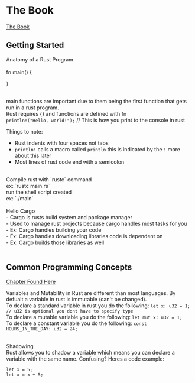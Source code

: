 # The Book

[The Book](https://doc.rust-lang.org/book/)

## Getting Started

Anatomy of a Rust Program <br />
<br />
fn main() {
            
}           
<br />

main functions are important due to them being the first function that gets run in a rust program. <br />
Rust requires {} and functions are defined with fn <br />
`println!("Hello, world!");` // This is how you print to the console in rust <br />

Things to note:
- Rust indents with four spaces not tabs
- `println!` calls a macro called `println` this is indicated by the `!` more about this later
- Most lines of rust code end with a semicolon
<br />
Compile rust with `rustc` command <br />
ex: `rustc main.rs` <br />
run the shell script created  <br />
ex: `./main`  <br />
<br />
Hello Cargo <br />
- Cargo is rusts build system and package manager                       <br />
- Used to manage rust projects because cargo handles most tasks for you <br />
- Ex: Cargo handles building your code                                  <br />
- Ex: Cargo handles downloading libraries code is dependent on          <br />
- Ex: Cargo builds those libraries as well                              <br />
<br />

## Common Programming Concepts

[Chapter Found Here](https://doc.rust-lang.org/book/ch03-01-variables-and-mutability.html) <br /> 

Variables and Mutability in Rust are different than most languages. By defualt a variable in rust is immutable (can't be changed). <br />
To declare a standard variable in rust you do the following: `let x: u32 = 1;   // u32 is optional you dont have to specify type` <br />
To declare a mutable variable you do the following: `let mut x: u32 = 1;` <br />
To declare a constant variable you do the following: `const HOURS_IN_THE_DAY: u32 = 24;` <br />
<br />

Shadowing <br />
Rust allows you to shadow a variable which means you can declare a variable with the same name. Confusing? Heres a code example: <br />
```
let x = 5;
let x = x + 5;
```


